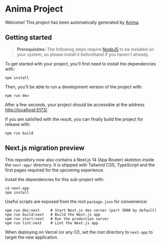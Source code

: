 # Anima Project

Welcome! This project has been automatically generated by [Anima](https://animaapp.com/).

## Getting started

> **Prerequisites:**
> The following steps require [NodeJS](https://nodejs.org/en/) to be installed on your system, so please
> install it beforehand if you haven't already.

To get started with your project, you'll first need to install the dependencies with:

```
npm install
```

Then, you'll be able to run a development version of the project with:

```
npm run dev
```

After a few seconds, your project should be accessible at the address
[http://localhost:5173/](http://localhost:5173/)


If you are satisfied with the result, you can finally build the project for release with:

```
npm run build
```

## Next.js migration preview

This repository now also contains a Next.js 14 (App Router) skeleton inside the `next-app/` directory. It is
shipped with Tailwind CSS, TypeScript and the first pages required for the upcoming experience.

Install the dependencies for this sub-project with:

```
cd next-app
npm install
```

Useful scripts are exposed from the root `package.json` for convenience:

```
npm run dev:next     # Start Next.js dev server (port 3000 by default)
npm run build:next   # Build the Next.js app
npm run start:next   # Run the production server
npm run lint:next    # Lint the Next.js app
```

When deploying on Vercel (or any CI), set the root directory to `next-app` to target the new application.

